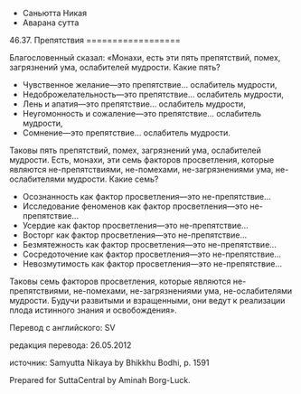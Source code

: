 









* Саньютта Никая
* Аварана сутта


46\.37\. Препятствия
\=\=\=\=\=\=\=\=\=\=\=\=\=\=\=\=\=\=



Благословенный сказал: «Монахи, есть эти пять препятствий, помех, загрязнений ума, ослабителей мудрости\. Какие пять?


* Чувственное желание—это препятствие… ослабитель мудрости,
* Недоброжелательность—это препятствие… ослабитель мудрости,
* Лень и апатия—это препятствие… ослабитель мудрости,
* Неугомонность и сожаление—это препятствие… ослабитель мудрости,
* Сомнение—это препятствие… ослабитель мудрости\.


Таковы пять препятствий, помех, загрязнений ума, ослабителей мудрости\. Есть, монахи, эти семь факторов просветления, которые являются не\-препятствиями, не\-помехами, не\-загрязнениями ума, не\-ослабителями мудрости\. Какие семь?


* Осознанность как фактор просветления—это не\-препятствие…
* Исследование феноменов как фактор просветления—это не\-препятствие…
* Усердие как фактор просветления—это не\-препятствие…
* Восторг как фактор просветления—это не\-препятствие…
* Безмятежность как фактор просветления—это не\-препятствие…
* Сосредоточение как фактор просветления—это не\-препятствие…
* Невозмутимость как фактор просветления—это не\-препятствие…


Таковы семь факторов просветления, которые являются не\-препятствиями, не\-помехами, не\-загрязнениями ума, не\-ослабителями мудрости\. Будучи развитыми и взращенными, они ведут к реализации плода истинного знания и освобождения»\.



Перевод с английского: SV


редакция перевода: 26\.05\.2012


источник: Samyutta Nikaya by Bhikkhu Bodhi, p\. 1591


Prepared for SuttaCentral by Aminah Borg\-Luck\.






